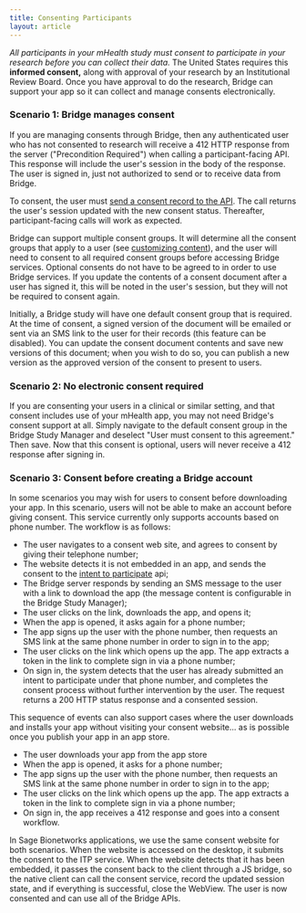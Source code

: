```yaml
---
title: Consenting Participants
layout: article
---
```


*All participants in your mHealth study must consent to participate in your research before you can collect their data.* The United States requires this **informed consent,** along with approval of your research by an Institutional Review Board. Once you have approval to do the research, Bridge can support your app so it can collect and manage consents electronically.

### Scenario 1: Bridge manages consent

If you are managing consents through Bridge, then any authenticated user who has not consented to research will receive a 412 HTTP response from the server ("Precondition Required") when calling a participant-facing API. This response will include the user's session in the body of the response. The user is signed in, just not authorized to send or to receive data from Bridge.

To consent, the user must [send a consent record to the API](/swagger-ui/index.html#/Consents/createConsentSignature). The call returns the user's session updated with the new consent status. Thereafter, participant-facing calls will work as expected.

Bridge can support multiple consent groups. It will determine all the consent groups that apply to a user (see [customizing content](/articles/filtering.html)), and the user will need to consent to all required consent groups before accessing Bridge services. Optional consents do not have to be agreed to in order to use Bridge services. If you update the contents of a consent document after a user has signed it, this will be noted in the user's session, but they will not be required to consent again.

Initially, a Bridge study will have one default consent group that is required. At the time of consent, a signed version of the document will be emailed or sent via an SMS link to the user for their records (this feature can be disabled). You can update the consent document contents and save new versions of this document; when you wish to do so, you can publish a new version as the approved version of the consent to present to users.

### Scenario 2: No electronic consent required

If you are consenting your users in a clinical or similar setting, and that consent includes use of your mHealth app, you may not need Bridge's consent support at all. Simply navigate to the default consent group in the Bridge Study Manager and deselect "User must consent to this agreement." Then save. Now that this consent is optional, users will never receive a 412 response after signing in.

### Scenario 3: Consent before creating a Bridge account

In some scenarios you may wish for users to consent before downloading your app. In this scenario, users will not be able to make an account before giving consent. This service currently only supports accounts based on phone number. The workflow is as follows:

- The user navigates to a consent web site, and agrees to consent by giving their telephone number;
- The website detects it is not embedded in an app, and sends the consent to the [intent to participate](/swagger-ui/index.html#/Consents/createConsentSignature) api;
- The Bridge server responds by sending an SMS message to the user with a link to download the app (the message content is configurable in the Bridge Study Manager);
- The user clicks on the link, downloads the app, and opens it;
- When the app is opened, it asks again for a phone number;
- The app signs up the user with the phone number, then requests an SMS link at the same phone number in order to sign in to the app;
- The user clicks on the link which opens up the app. The app extracts a token in the link to complete sign in via a phone number;
- On sign in, the system detects that the user has already submitted an intent to participate under that phone number, and completes the consent process without further intervention by the user. The request returns a 200 HTTP status response and a consented session.

This sequence of events can also support cases where the user downloads and installs your app without visiting your consent website... as is possible once you publish your app in an app store.

- The user downloads your app from the app store
- When the app is opened, it asks for a phone number;
- The app signs up the user with the phone number, then requests an SMS link at the same phone number in order to sign in to the app;
- The user clicks on the link which opens up the app. The app extracts a token in the link to complete sign in via a phone number;
- On sign in, the app receives a 412 response and goes into a consent workflow.

In Sage Bionetworks applications, we use the same consent website for both scenarios. When the website is accessed on the desktop, it submits the consent to the ITP service. When the website detects that it has been embedded, it passes the consent back to the client through a JS bridge, so the native client can call the consent service, record the updated session state, and if everything is successful, close the WebView. The user is now consented and can use all of the Bridge APIs.